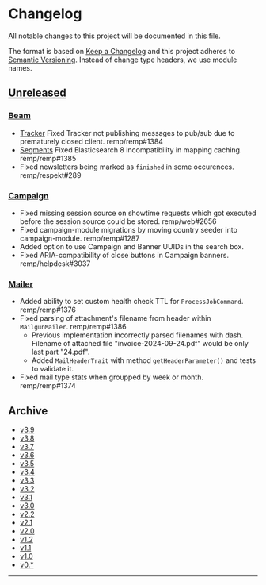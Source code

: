 # Changelog

All notable changes to this project will be documented in this file.

The format is based on [Keep a Changelog](http://keepachangelog.com/) and this project adheres to [Semantic Versioning](http://semver.org/). Instead of change type headers, we use module names.

## [Unreleased]

### [Beam]

- [Tracker] Fixed Tracker not publishing messages to pub/sub due to prematurely closed client. remp/remp#1384
- [Segments] Fixed Elasticsearch 8 incompatibility in mapping caching. remp/remp#1385
- Fixed newsletters being marked as `finished` in some occurences. remp/respekt#289

### [Campaign]

- Fixed missing session source on showtime requests which got executed before the session source could be stored. remp/web#2656
- Fixed campaign-module migrations by moving country seeder into campaign-module. remp/remp#1287
- Added option to use Campaign and Banner UUIDs in the search box.
- Fixed ARIA-compatibility of close buttons in Campaign banners. remp/helpdesk#3037 

### [Mailer]

- Added ability to set custom health check TTL for `ProcessJobCommand`. remp/remp#1376
- Fixed parsing of attachment's filename from header within `MailgunMailer`. remp/remp#1386
  - Previous implementation incorrectly parsed filenames with dash. Filename of attached file "invoice-2024-09-24.pdf" would be only last part "24.pdf".
  - Added `MailHeaderTrait` with method `getHeaderParameter()` and tests to validate it.
- Fixed mail type stats when groupped by week or month. remp/remp#1374

## Archive

- [v3.9](./changelogs/CHANGELOG-v3.9.md)
- [v3.8](./changelogs/CHANGELOG-v3.8.md)
- [v3.7](./changelogs/CHANGELOG-v3.7.md)
- [v3.6](./changelogs/CHANGELOG-v3.6.md)
- [v3.5](./changelogs/CHANGELOG-v3.5.md)
- [v3.4](./changelogs/CHANGELOG-v3.4.md)
- [v3.3](./changelogs/CHANGELOG-v3.3.md)
- [v3.2](./changelogs/CHANGELOG-v3.2.md)
- [v3.1](./changelogs/CHANGELOG-v3.1.md)
- [v3.0](./changelogs/CHANGELOG-v3.0.md)
- [v2.2](./changelogs/CHANGELOG-v2.2.md)
- [v2.1](./changelogs/CHANGELOG-v2.1.md)
- [v2.0](./changelogs/CHANGELOG-v2.0.md)
- [v1.2](./changelogs/CHANGELOG-v1.2.md)
- [v1.1](./changelogs/CHANGELOG-v1.1.md)
- [v1.0](./changelogs/CHANGELOG-v1.0.md)
- [v0.*](./changelogs/CHANGELOG-v0.md)

---

[Beam]: https://github.com/remp2020/remp/tree/master/Beam
[Campaign]: https://github.com/remp2020/remp/tree/master/Campaign
[Mailer]: https://github.com/remp2020/remp/tree/master/Mailer
[Sso]: https://github.com/remp2020/remp/tree/master/Sso
[Segments]: https://github.com/remp2020/remp/tree/master/Beam/go/cmd/segments
[Tracker]: https://github.com/remp2020/remp/tree/master/Beam/go/cmd/tracker

[Unreleased]: https://github.com/remp2020/remp/compare/3.2.0...master

